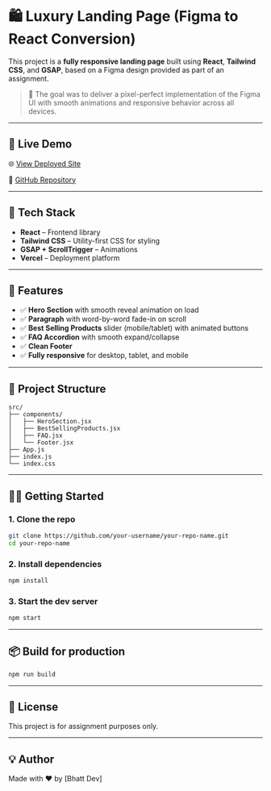 # 🛍️ Luxury Landing Page (Figma to React Conversion)

This project is a **fully responsive landing page** built using **React**, **Tailwind CSS**, and **GSAP**, based on a Figma design provided as part of an assignment.

> 🎯 The goal was to deliver a pixel-perfect implementation of the Figma UI with smooth animations and responsive behavior across all devices.

---

## 🔗 Live Demo

🌐 [View Deployed Site](https://your-vercel-url.vercel.app)

📁 [GitHub Repository](https://github.com/your-username/your-repo-name)

---

## 🚀 Tech Stack

- **React** – Frontend library
- **Tailwind CSS** – Utility-first CSS for styling
- **GSAP + ScrollTrigger** – Animations
- **Vercel** – Deployment platform

---

## 🎨 Features

- ✅ **Hero Section** with smooth reveal animation on load
- ✅ **Paragraph** with word-by-word fade-in on scroll
- ✅ **Best Selling Products** slider (mobile/tablet) with animated buttons
- ✅ **FAQ Accordion** with smooth expand/collapse
- ✅ **Clean Footer**
- ✅ **Fully responsive** for desktop, tablet, and mobile

---

## 📁 Project Structure

```
src/
├── components/
│   ├── HeroSection.jsx
│   ├── BestSellingProducts.jsx
│   ├── FAQ.jsx
│   └── Footer.jsx
├── App.js
├── index.js
└── index.css
```

---

## 🧑‍💻 Getting Started

### 1. Clone the repo

```bash
git clone https://github.com/your-username/your-repo-name.git
cd your-repo-name
```

### 2. Install dependencies

```bash
npm install
```

### 3. Start the dev server

```bash
npm start
```

---

## 📦 Build for production

```bash
npm run build
```

---

## 📜 License

This project is for assignment purposes only.

---

## 💡 Author

Made with ❤️ by [Bhatt Dev]
